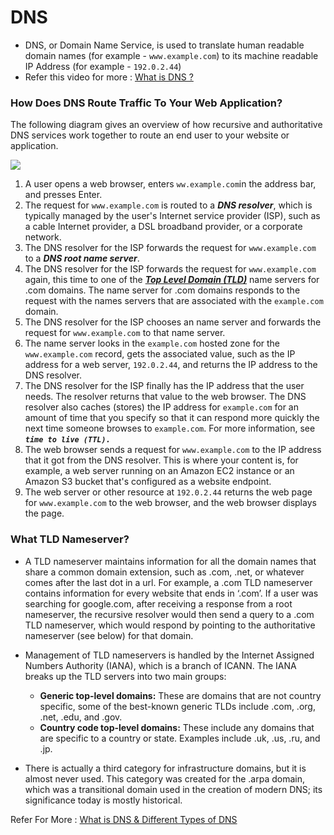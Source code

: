 # DNS
- DNS, or Domain Name Service, is used to translate human readable domain names (for example - `www.example.com`) to its machine readable IP Address (for example - `192.0.2.44`)
- Refer this video for more : [What is DNS ?](https://www.youtube.com/watch?v=e2xLV7pCOLI)

### How Does DNS Route Traffic To Your Web Application?

The following diagram gives an overview of how recursive and authoritative DNS services work together to route an end user to your website or application.

![](https://d1.awsstatic.com/Route53/how-route-53-routes-traffic.8d313c7da075c3c7303aaef32e89b5d0b7885e7c.png)

1.  A user opens a web browser, enters `ww.example.com`in the address bar, and presses Enter.
2.  The request for `www.example.com` is routed to a ***DNS resolver***, which is typically managed by the user's Internet service provider (ISP), such as a cable Internet provider, a DSL broadband provider, or a corporate network.
3.  The DNS resolver for the ISP forwards the request for `www.example.com` to a ***DNS root name server***.
4.  The DNS resolver for the ISP forwards the request for `www.example.com` again, this time to one of the ***[Top Level Domain (TLD)](https://github.com/anmolmanitripathi/Cyber-Security-Basics/blob/master/DAY-1/DNS.md#what-tld-nameserver)*** name servers for .com domains. The name server for .com domains responds to the request with the names servers that are associated with the `example.com` domain.
5.  The DNS resolver for the ISP chooses an name server and forwards the request for `www.example.com` to that name server.
6.  The name server looks in the `example.com` hosted zone for the `www.example.com` record, gets the associated value, such as the IP address for a web server, `192.0.2.44`, and returns the IP address to the DNS resolver.
7.  The DNS resolver for the ISP finally has the IP address that the user needs. The resolver returns that value to the web browser. The DNS resolver also caches (stores) the IP address for `example.com` for an amount of time that you specify so that it can respond more quickly the next time someone browses to `example.com`. For more information, see ***`time to live (TTL).`***
8.  The web browser sends a request for `www.example.com` to the IP address that it got from the DNS resolver. This is where your content is, for example, a web server running on an Amazon EC2 instance or an Amazon S3 bucket that's configured as a website endpoint.
9.  The web server or other resource at `192.0.2.44` returns the web page for `www.example.com` to the web browser, and the web browser displays the page.


### What TLD Nameserver?
- A TLD nameserver maintains information for all the domain names that share a common domain extension, such as .com, .net, or whatever comes after the last dot in a url. For example, a .com TLD nameserver contains information for every website that ends in ‘.com’. If a user was searching for google.com, after receiving a response from a root nameserver, the recursive resolver would then send a query to a .com TLD nameserver, which would respond by pointing to the authoritative nameserver (see below) for that domain.

- Management of TLD nameservers is handled by the Internet Assigned Numbers Authority (IANA), which is a branch of ICANN. The IANA breaks up the TLD servers into two main groups:

  - **Generic top-level domains:** These are domains that are not country specific, some of the best-known generic TLDs include .com, .org, .net, .edu, and .gov.
  - **Country code top-level domains:** These include any domains that are specific to a country or state. Examples include .uk, .us, .ru, and .jp.

- There is actually a third category for infrastructure domains, but it is almost never used. This category was created for the .arpa domain, which was a transitional domain used in the creation of modern DNS; its significance today is mostly historical.


Refer For More : [What is DNS & Different Types of DNS](https://www.cloudflare.com/learning/dns/what-is-dns/)
